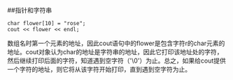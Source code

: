 ##指针和字符串

    char flower[10] = "rose";
    cout << flower << endl;
    
数组名时第一个元素的地址，因此cout语句中的flower是包含字符r的char元素的地址。cout对象认为char的地址是字符串的地址，因此它打印该地址处的字符，然后继续打印后面的字符，知道遇到空字符（'\0'）为止。总之，如果给cout提供一个字符的地址，则它将从该字符开始打印，直到遇到空字符为止。